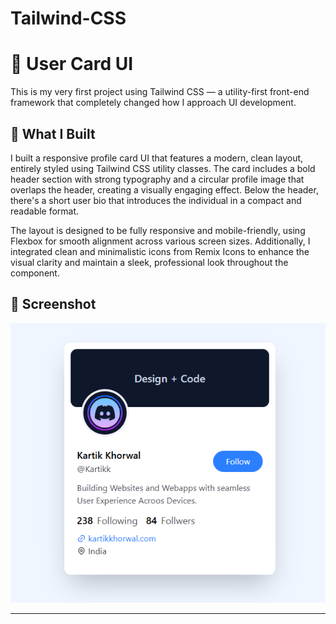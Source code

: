 # Tailwind-CSS

# 🌟 User Card UI

This is my very first project using Tailwind CSS — a utility-first front-end framework that completely changed how I approach UI development.

## 🎨 What I Built

I built a responsive profile card UI that features a modern, clean layout, entirely styled using Tailwind CSS utility classes. The card includes a bold header section with strong typography and a circular profile image that overlaps the header, creating a visually engaging effect. Below the header, there's a short user bio that introduces the individual in a compact and readable format.

The layout is designed to be fully responsive and mobile-friendly, using Flexbox for smooth alignment across various screen sizes. Additionally, I integrated clean and minimalistic icons from Remix Icons to enhance the visual clarity and maintain a sleek, professional look throughout the component.

## 📸 Screenshot

![Output](https://github.com/BRajendra10/Tailwind-CSS/blob/c8d71ad9de06a49a3dbbf2aebd09906a0a721ec5/User-card/assets/user-card-image.png)

---
